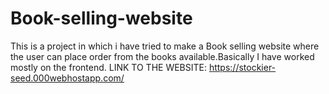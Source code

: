 # Book-selling-website
This is a project in which i have tried to make a Book selling website where the user can place order from the books available.Basically I have worked mostly on the frontend.
LINK TO THE WEBSITE: https://stockier-seed.000webhostapp.com/
